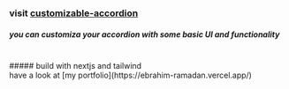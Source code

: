 ### visit [customizable-accordion](https://customizable-accordion.vercel.app/)
##### you can customiza your accordion with some basic UI and functionality
<br>
##### build with nextjs and tailwind
<br>
have a look at [my portfolio](https://ebrahim-ramadan.vercel.app/)
